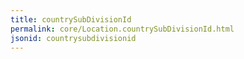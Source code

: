 ```yaml
---
title: countrySubDivisionId
permalink: core/Location.countrySubDivisionId.html
jsonid: countrysubdivisionid
---
```

